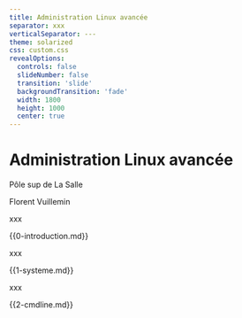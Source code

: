 ```yaml
---
title: Administration Linux avancée
separator: xxx
verticalSeparator: ---
theme: solarized
css: custom.css
revealOptions:
  controls: false
  slideNumber: false
  transition: 'slide'
  backgroundTransition: 'fade'
  width: 1800
  height: 1000
  center: true
---
```



# Administration Linux avancée

Pôle sup de La Salle

Florent Vuillemin

xxx

{{0-introduction.md}}

xxx

{{1-systeme.md}}

xxx

{{2-cmdline.md}}
